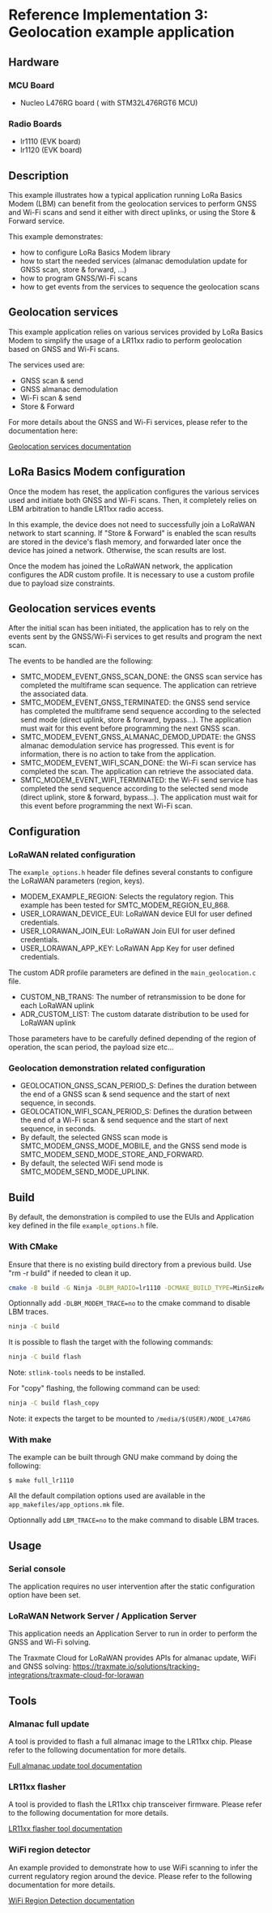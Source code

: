 # Reference Implementation 3: Geolocation example application

## Hardware

### MCU Board
- Nucleo L476RG board ( with STM32L476RGT6 MCU)

### Radio Boards
- lr1110 (EVK board)
- lr1120 (EVK board)

## Description

This example illustrates how a typical application running LoRa Basics Modem (LBM) can benefit from the geolocation services to perform GNSS and Wi-Fi scans and send it either with direct uplinks, or using the Store & Forward service.

This example demonstrates:
- how to configure LoRa Basics Modem library
- how to start the needed services (almanac demodulation update for GNSS scan, store & forward, ...)
- how to program GNSS/Wi-Fi scans
- how to get events from the services to sequence the geolocation scans

## Geolocation services

This example application relies on various services provided by LoRa Basics Modem to simplify the usage of a LR11xx radio to perform geolocation based on GNSS and Wi-Fi scans.

The services used are:
* GNSS scan & send
* GNSS almanac demodulation
* Wi-Fi scan & send
* Store & Forward

For more details about the GNSS and Wi-Fi services, please refer to the documentation here:

[Geolocation services documentation](<../../lbm_lib/smtc_modem_core/geolocation_services/README.md>)

## LoRa Basics Modem configuration

Once the modem has reset, the application configures the various services used and initiate both GNSS and Wi-Fi scans. Then, it completely relies on LBM arbitration to handle LR11xx radio access.

In this example, the device does not need to successfully join a LoRaWAN network to start scanning.
If "Store & Forward" is enabled the scan results are stored in the device's flash memory, and forwarded later once the device has joined a network. Otherwise, the scan results are lost.

Once the modem has joined the LoRaWAN network, the application configures the ADR custom profile.
It is necessary to use a custom profile due to payload size constraints.

## Geolocation services events

After the initial scan has been initiated, the application has to rely on the events sent by the GNSS/Wi-Fi services to get results and program the next scan.

The events to be handled are the following:
* SMTC_MODEM_EVENT_GNSS_SCAN_DONE: the GNSS scan service has completed the multiframe scan sequence. The application can retrieve the associated data.
* SMTC_MODEM_EVENT_GNSS_TERMINATED: the GNSS send service has completed the multiframe send sequence according to the selected send mode (direct uplink, store & forward, bypass...). The application must wait for this event before programming the next GNSS scan.
* SMTC_MODEM_EVENT_GNSS_ALMANAC_DEMOD_UPDATE: the GNSS almanac demodulation service has progressed. This event is for information, there is no action to take from the application.
* SMTC_MODEM_EVENT_WIFI_SCAN_DONE: the Wi-Fi scan service has completed the scan. The application can retrieve the associated data.
* SMTC_MODEM_EVENT_WIFI_TERMINATED: the Wi-Fi send service has completed the send sequence according to the selected send mode (direct uplink, store & forward, bypass...). The application must wait for this event before programming the next Wi-Fi scan.

## Configuration

### LoRaWAN related configuration

The `example_options.h` header file defines several constants to configure the LoRaWAN parameters (region, keys).

* MODEM_EXAMPLE_REGION: Selects the regulatory region. This example has been tested for SMTC_MODEM_REGION_EU_868.
* USER_LORAWAN_DEVICE_EUI: LoRaWAN device EUI for user defined credentials.
* USER_LORAWAN_JOIN_EUI: LoRaWAN Join EUI for user defined credentials.
* USER_LORAWAN_APP_KEY: LoRaWAN App Key for user defined credentials.

The custom ADR profile parameters are defined in the `main_geolocation.c` file.

* CUSTOM_NB_TRANS: The number of retransmission to be done for each LoRaWAN uplink
* ADR_CUSTOM_LIST: The custom datarate distribution to be used for LoRaWAN uplink

Those parameters have to be carefully defined depending of the region of operation, the scan period, the payload size etc...

### Geolocation demonstration related configuration

* GEOLOCATION_GNSS_SCAN_PERIOD_S: Defines the duration between the end of a GNSS scan & send sequence and the start of next sequence, in seconds.
* GEOLOCATION_WIFI_SCAN_PERIOD_S: Defines the duration between the end of a Wi-Fi scan & send sequence and the start of next sequence, in seconds.
* By default, the selected GNSS scan mode is SMTC_MODEM_GNSS_MODE_MOBILE, and the GNSS send mode is SMTC_MODEM_SEND_MODE_STORE_AND_FORWARD.
* By default, the selected WiFi send mode is SMTC_MODEM_SEND_MODE_UPLINK.

## Build

By default, the demonstration is compiled to use the EUIs and Application key defined in the file `example_options.h` file.

### With CMake

Ensure that there is no existing build directory from a previous build.
Use "rm -r build" if needed to clean it up.

``` bash
cmake -B build -G Ninja -DLBM_RADIO=lr1110 -DCMAKE_BUILD_TYPE=MinSizeRel -DLBM_CMAKE_CONFIG_AUTO=ON -DAPP=geolocation
```

Optionnally add `-DLBM_MODEM_TRACE=no` to the cmake command to disable LBM traces.

``` bash
ninja -C build
```

It is possible to flash the target with the following commands:

``` bash
ninja -C build flash
```

Note: `stlink-tools` needs to be installed.

For "copy" flashing, the following command can be used:

``` bash
ninja -C build flash_copy
```

Note: it expects the target to be mounted to `/media/$(USER)/NODE_L476RG`

### With make

The example can be built through GNU make command by doing the following:

```shell
$ make full_lr1110
```

All the default compilation options used are available in the `app_makefiles/app_options.mk` file.

Optionnally add `LBM_TRACE=no` to the make command to disable LBM traces.

## Usage

### Serial console

The application requires no user intervention after the static configuration
option have been set.

### LoRaWAN Network Server / Application Server

This application needs an Application Server to run in order to perform the GNSS and Wi-Fi solving.

The Traxmate Cloud for LoRaWAN provides APIs for almanac update, WiFi and GNSS solving:
https://traxmate.io/solutions/tracking-integrations/traxmate-cloud-for-lorawan

## Tools

### Almanac full update

A tool is provided to flash a full almanac image to the LR11xx chip. Please refer to the following documentation for more details.

[Full almanac update tool documentation](<./main_full_almanac_update/README.md>)

### LR11xx flasher

A tool is provided to flash the LR11xx chip transceiver firmware. Please refer to the following documentation for more details.

[LR11xx flasher tool documentation](<./main_lr11xx_flasher/README.md>)

### WiFi region detector

An example provided to demonstrate how to use WiFi scanning to infer the current regulatory region around the device.
Please refer to the following documentation for more details.

[WiFi Region Detection documentation](<./main_wifi_region_detection/README.md>)